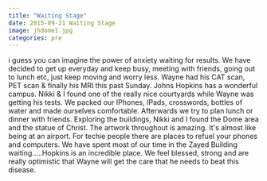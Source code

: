 ```yaml
---
title: "Waiting Stage"
date: 2015-09-21 Waiting Stage
image: jhdome1.jpg
categories: pre
---
```


i guess you can imagine the power of anxiety waiting for results.  We have decided to get up everyday and keep busy, meeting with friends, going out to lunch etc, just keep moving and worry less.  Wayne had his CAT scan, PET scan & finally his MRI this past Sunday.  Johns Hopkins has a wonderful campus.  Nikki & I found one of the really nice courtyards while Wayne was getting his tests.  We packed our IPhones, IPads, crosswords, bottles of water and made ourselves comfortable.  Afterwards we try to plan lunch or dinner with friends. Exploring the buildings, Nikki and I found the Dome area and the statue of Christ.  The artwork throughout is amazing.  It's almost like being at an airport.  For techie people there are places to refuel your phones and computers.  We have spent most of our time in the Zayed Building waiting.....Hopkins is an incredible place.  We feel blessed, strong and are really optimistic that Wayne will get the care that he needs to beat this disease.
